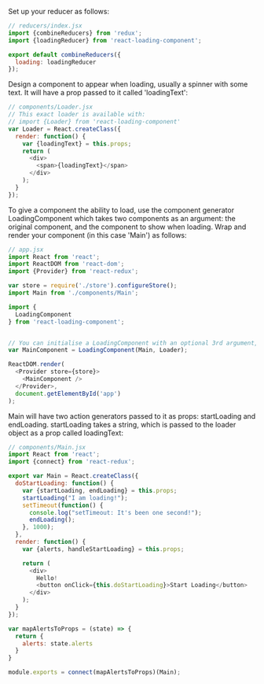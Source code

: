 Set up your reducer as follows:

```javascript
// reducers/index.jsx
import {combineReducers} from 'redux';
import {loadingReducer} from 'react-loading-component';

export default combineReducers({
  loading: loadingReducer
});
```

Design a component to appear when loading, usually a spinner with some text. It will have a prop passed to it called 'loadingText':

```javascript
// components/Loader.jsx
// This exact loader is available with:
// import {Loader} from 'react-loading-component'
var Loader = React.createClass({
  render: function() {
    var {loadingText} = this.props;
    return (
      <div>
        <span>{loadingText}</span>
      </div>
    );
  }
});
```

To give a component the ability to load, use the component generator LoadingComponent which takes two components as an argument: the original component, and the component to show when loading. Wrap and render your component (in this case 'Main') as follows:

```javascript
// app.jsx
import React from 'react';
import ReactDOM from 'react-dom';
import {Provider} from 'react-redux';

var store = require('./store').configureStore();
import Main from './components/Main';

import {
  LoadingComponent
} from 'react-loading-component';


// You can initialise a LoadingComponent with an optional 3rd argument, which becomes its loadingId. With loadingIds (perhaps provided by an enumeration) you can easily control all LoadingComponents from anywhere that can dispatch actions.
var MainComponent = LoadingComponent(Main, Loader);

ReactDOM.render(
  <Provider store={store}>
    <MainComponent />
  </Provider>,
  document.getElementById('app')
);
```

Main will have two action generators passed to it as props: startLoading and endLoading. startLoading takes a string, which is passed to the loader object as a prop called loadingText:


```javascript
// components/Main.jsx
import React from 'react';
import {connect} from 'react-redux';

export var Main = React.createClass({
  doStartLoading: function() {
    var {startLoading, endLoading} = this.props;
    startLoading("I am loading!");
    setTimeout(function() {
      console.log("setTimeout: It's been one second!");
      endLoading();
    }, 1000);
  },
  render: function() {
    var {alerts, handleStartLoading} = this.props;

    return (
      <div>
        Hello!
        <button onClick={this.doStartLoading}>Start Loading</button>
      </div>
    );
  }
});

var mapAlertsToProps = (state) => {
  return {
    alerts: state.alerts
  }
}

module.exports = connect(mapAlertsToProps)(Main);
```
